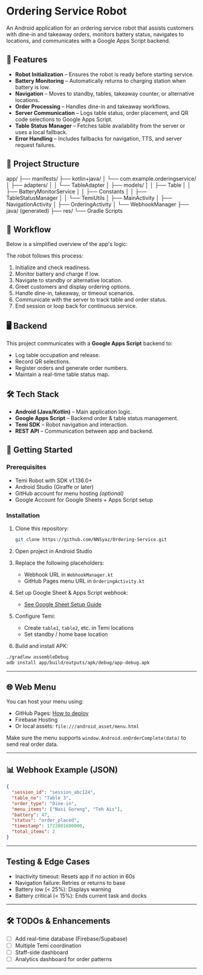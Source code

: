 # Ordering Service Robot

An Android application for an ordering service robot that assists customers with dine-in and takeaway orders, monitors battery status, navigates to locations, and communicates with a Google Apps Script backend.

## 📌 Features

- **Robot Initialization** – Ensures the robot is ready before starting service.
- **Battery Monitoring** – Automatically returns to charging station when battery is low.
- **Navigation** – Moves to standby, tables, takeaway counter, or alternative locations.
- **Order Processing** – Handles dine-in and takeaway workflows.
- **Server Communication** – Logs table status, order placement, and QR code selections to Google Apps Script.
- **Table Status Manager** – Fetches table availability from the server or uses a local fallback.
- **Error Handling** – Includes fallbacks for navigation, TTS, and server request failures.

## 📂 Project Structure
app/
├── manifests/
├── kotlin+java/
│ └── com.example.orderingservice/
│ ├── adapters/
│ │ └── TableAdapter
│ ├── models/
│ │ ├── Table
│ │ ├── BatteryMonitorService
│ │ ├── Constants
│ │ ├── TableStatusManager
│ │ └── TemiUtils
│ ├── MainActivity
│ ├── NavigationActivity
│ ├── OrderingActivity
│ └── WebhookManager
├── java/ (generated)
├── res/
└── Gradle Scripts

## 🔄 Workflow

Below is a simplified overview of the app's logic:

The robot follows this process:
1. Initialize and check readiness.
2. Monitor battery and charge if low.
3. Navigate to standby or alternative location.
4. Greet customers and display ordering options.
5. Handle dine-in, takeaway, or timeout scenarios.
6. Communicate with the server to track table and order status.
7. End session or loop back for continuous service.

## 🖥️ Backend

This project communicates with a **Google Apps Script** backend to:
- Log table occupation and release.
- Record QR selections.
- Register orders and generate order numbers.
- Maintain a real-time table status map.

## 🛠️ Tech Stack

- **Android (Java/Kotlin)** – Main application logic.
- **Google Apps Script** – Backend order & table status management.
- **Temi SDK** – Robot navigation and interaction.
- **REST API** – Communication between app and backend.

## 🚀 Getting Started

### Prerequisites

- Temi Robot with SDK v1.136.0+
- Android Studio (Giraffe or later)
- GitHub account for menu hosting *(optional)*
- Google Account for Google Sheets + Apps Script setup

### Installation
1. Clone this repository:
   ```bash
   git clone https://github.com/NNSyaz/Ordering-Service.git
2. Open project in Android Studio

3. Replace the following placeholders:
   - Webhook URL in `WebhookManager.kt`
   - GitHub Pages menu URL in `OrderingActivity.kt`

4. Set up Google Sheet & Apps Script webhook:
   - [See Google Sheet Setup Guide](docs/sheet_setup.md)

5. Configure Temi:
   - Create `table1`, `table2`, etc. in Temi locations
   - Set standby / home base location

6. Build and install APK:
```bash
./gradlew assembleDebug
adb install app/build/outputs/apk/debug/app-debug.apk
```

---

## 🌐 Web Menu

You can host your menu using:
- GitHub Pages: [How to deploy](https://pages.github.com/)
- Firebase Hosting
- Or local assets: `file:///android_asset/menu.html`

Make sure the menu supports `window.Android.onOrderComplete(data)` to send real order data.

---

## 📊 Webhook Example (JSON)

```json
{
  "session_id": "session_abc124",
  "table_no": "Table 3",
  "order_type": "Dine-in",
  "menu_items": ["Nasi Goreng", "Teh Ais"],
  "battery": 47,
  "status": "order_placed",
  "timestamp": 1722801600000,
  "total_items": 2
}
```

---

## Testing & Edge Cases

- Inactivity timeout: Resets app if no action in 60s  
- Navigation failure: Retries or returns to base  
- Battery low (< 25%): Displays warning  
- Battery critical (< 15%): Ends current task and docks  

---

## 🛠️ TODOs & Enhancements

- [ ] Add real-time database (Firebase/Supabase)
- [ ] Multiple Temi coordination
- [ ] Staff-side dashboard
- [ ] Analytics dashboard for order patterns

---




